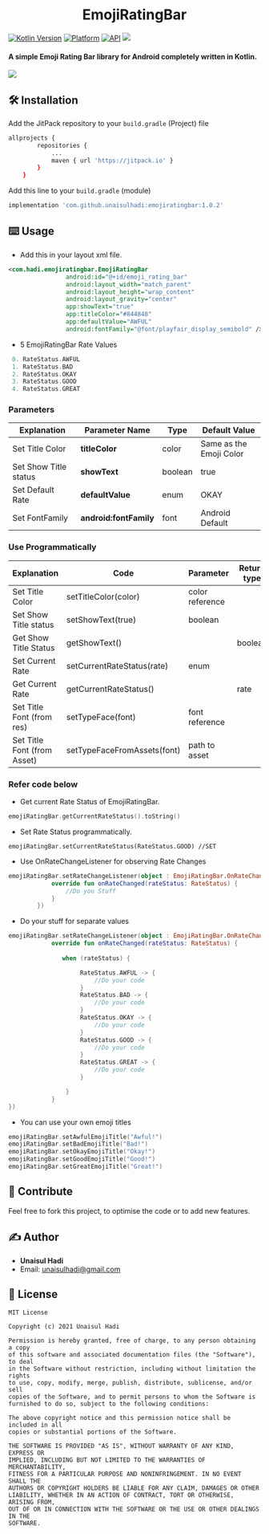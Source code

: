 <h1 align="center">EmojiRatingBar</h1>

[![Kotlin Version](https://img.shields.io/badge/Kotlin-v1.5.10-blue.svg)](https://kotlinlang.org)  [![Platform](https://img.shields.io/badge/Platform-Android-green.svg?style=flat)](https://www.android.com/) [![API](https://img.shields.io/badge/API-21%2B-brightgreen.svg?style=flat)](https://android-arsenal.com/api?level=21)
[![](https://jitpack.io/v/unaisulhadi/emojiratingbar.svg)](https://jitpack.io/#unaisulhadi/emojiratingbar)
<br/>

#### A simple Emoji Rating Bar library for Android completely written in Kotlin.

 <img src="https://raw.githubusercontent.com/unaisulhadi/EmojiRatingBar/master/art/Rating.png">
 
## 🛠 Installation

Add the JitPack repository to your ```build.gradle``` (Project) file
```bash
allprojects {
		repositories {
			...
			maven { url 'https://jitpack.io' }
		}
	}
```

Add this line to your ```build.gradle``` (module)
```bash
implementation 'com.github.unaisulhadi:emojiratingbar:1.0.2'
```

## ⌨️ Usage

- Add this in your layout xml file.

```xml
<com.hadi.emojiratingbar.EmojiRatingBar
                android:id="@+id/emoji_rating_bar"
                android:layout_width="match_parent"
                android:layout_height="wrap_content"
                android:layout_gravity="center"
                app:showText="true"
                app:titleColor="#844848"
                app:defaultValue="AWFUL"
                android:fontFamily="@font/playfair_display_semibold" />
```

- 5 EmojiRatingBar Rate Values
```kotlin
 0. RateStatus.AWFUL
 1. RateStatus.BAD
 2. RateStatus.OKAY
 3. RateStatus.GOOD
 4. RateStatus.GREAT
```

### Parameters

| Explanation               | Parameter Name          | Type       | Default Value            |
| ------------------------- | ----------------------- | ---------- | --------------           |
| Set Title Color           | **titleColor**          | color      | Same as the Emoji Color  |
| Set Show Title status     | **showText**            | boolean    | true                     |
| Set Default Rate          | **defaultValue**        | enum       | OKAY                     |
| Set FontFamily            | **android:fontFamily**  | font       | Android Default          | 

### Use Programmatically

| Explanation                 | Code                        | Parameter            | Return type    |
| --------------------------- | --------------------------- | -------------------- | -------------- |
| Set Title Color             | setTitleColor(color)        | color reference      |                |
| Set Show Title status       | setShowText(true)           | boolean              |                |
| Get Show Title Status       | getShowText()               |                      | boolean        |
| Set Current Rate            | setCurrentRateStatus(rate)  | enum                 |                |
| Get Current Rate            | getCurrentRateStatus()      |                      | rate           |
| Set Title Font (from res)   | setTypeFace(font)           | font reference       |                |
| Set Title Font (from Asset) | setTypeFaceFromAssets(font) | path to asset        |                |


### Refer code below

- Get current Rate Status of EmojiRatingBar.
```kotlin
emojiRatingBar.getCurrentRateStatus().toString()
```

- Set Rate Status programmatically.
```
emojiRatingBar.setCurrentRateStatus(RateStatus.GOOD) //SET

```
- Use OnRateChangeListener for observing Rate Changes
```kotlin
emojiRatingBar.setRateChangeListener(object : EmojiRatingBar.OnRateChangeListener {
            override fun onRateChanged(rateStatus: RateStatus) {
                //Do you Stuff
            }
        })
```
- Do your stuff for separate values
```kotlin
emojiRatingBar.setRateChangeListener(object : EmojiRatingBar.OnRateChangeListener {
            override fun onRateChanged(rateStatus: RateStatus) {
               
               when (rateStatus) {

                    RateStatus.AWFUL -> {
                        //Do your code
                    }
                    RateStatus.BAD -> {
                        //Do your code
                    }
                    RateStatus.OKAY -> {
                        //Do your code
                    }
                    RateStatus.GOOD -> {
                        //Do your code
                    }
                    RateStatus.GREAT -> {
                        //Do your code
                    }

                }
            }
})
 ```
 
 - You can use your own emoji titles
 ```kotlin
 emojiRatingBar.setAwfulEmojiTitle("Awful!")
 emojiRatingBar.setBadEmojiTitle("Bad!")
 emojiRatingBar.setOkayEmojiTitle("Okay!")
 emojiRatingBar.setGoodEmojiTitle("Good!")
 emojiRatingBar.setGreatEmojiTitle("Great!")
 ```
 
 
 ## 🍰  Contribute  

Feel free to fork this project, to optimise the code or to add new features. 

## ✍️ Author
* <b>Unaisul Hadi</b>
* Email: unaisulhadi@gmail.com


## 📝 License

```
MIT License

Copyright (c) 2021 Unaisul Hadi

Permission is hereby granted, free of charge, to any person obtaining a copy
of this software and associated documentation files (the "Software"), to deal
in the Software without restriction, including without limitation the rights
to use, copy, modify, merge, publish, distribute, sublicense, and/or sell
copies of the Software, and to permit persons to whom the Software is
furnished to do so, subject to the following conditions:

The above copyright notice and this permission notice shall be included in all
copies or substantial portions of the Software.

THE SOFTWARE IS PROVIDED "AS IS", WITHOUT WARRANTY OF ANY KIND, EXPRESS OR
IMPLIED, INCLUDING BUT NOT LIMITED TO THE WARRANTIES OF MERCHANTABILITY,
FITNESS FOR A PARTICULAR PURPOSE AND NONINFRINGEMENT. IN NO EVENT SHALL THE
AUTHORS OR COPYRIGHT HOLDERS BE LIABLE FOR ANY CLAIM, DAMAGES OR OTHER
LIABILITY, WHETHER IN AN ACTION OF CONTRACT, TORT OR OTHERWISE, ARISING FROM,
OUT OF OR IN CONNECTION WITH THE SOFTWARE OR THE USE OR OTHER DEALINGS IN THE
SOFTWARE.
```
